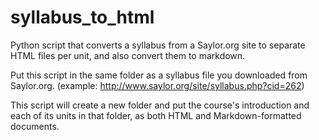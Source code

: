 # syllabus_to_html
Python script that converts a syllabus from a Saylor.org site to separate HTML files per unit, and also convert them to markdown.

Put this script in the same folder as a syllabus file you downloaded from Saylor.org.
  (example: http://www.saylor.org/site/syllabus.php?cid=262)
  
This script will create a new folder and put the course's introduction and each of its units in that folder, as both HTML and Markdown-formatted documents.
